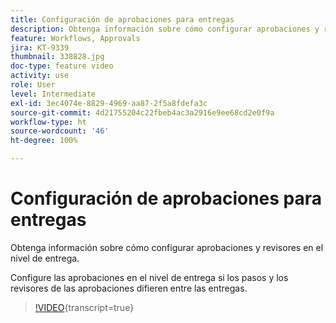 ```yaml
---
title: Configuración de aprobaciones para entregas
description: Obtenga información sobre cómo configurar aprobaciones y revisores en el nivel de entrega.
feature: Workflows, Approvals
jira: KT-9339
thumbnail: 338828.jpg
doc-type: feature video
activity: use
role: User
level: Intermediate
exl-id: 3ec4074e-8829-4969-aa87-2f5a8fdefa3c
source-git-commit: 4d21755204c22fbeb4ac3a2916e9ee68cd2e0f9a
workflow-type: ht
source-wordcount: '46'
ht-degree: 100%

---
```


# Configuración de aprobaciones para entregas

Obtenga información sobre cómo configurar aprobaciones y revisores en el nivel de entrega.  

Configure las aprobaciones en el nivel de entrega si los pasos y los revisores de las aprobaciones difieren entre las entregas.

>[!VIDEO](https://video.tv.adobe.com/v/338828?quality=12&learn=on){transcript=true}
